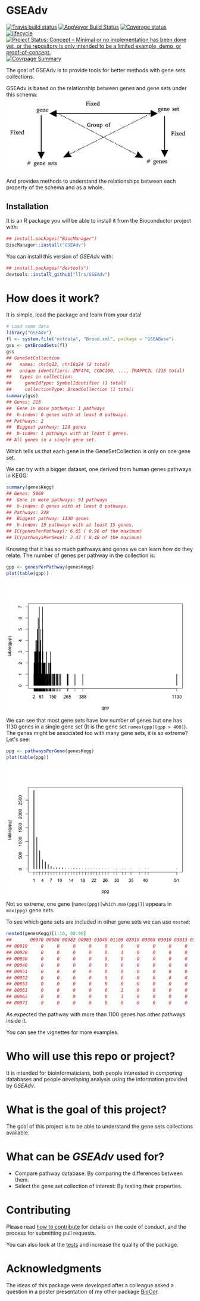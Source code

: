 
<!-- README.md is generated from README.Rmd. Please edit that file -->
GSEAdv
======

[![Travis build status](https://travis-ci.org/llrs/GSEAdv.svg?branch=master)](https://travis-ci.org/llrs/GSEAdv) [![AppVeyor Build Status](https://ci.appveyor.com/api/projects/status/github/llrs/GSEAdv?branch=master&svg=true)](https://ci.appveyor.com/project/llrs/GSEAdv) [![Coverage status](https://codecov.io/gh/llrs/GSEAdv/branch/master/graph/badge.svg)](https://codecov.io/github/llrs/GSEAdv?branch=master) [![lifecycle](https://img.shields.io/badge/lifecycle-experimental-orange.svg)](https://www.tidyverse.org/lifecycle/#experimental) [![Project Status: Concept – Minimal or no implementation has been done yet, or the repository is only intended to be a limited example, demo, or proof-of-concept.](http://www.repostatus.org/badges/latest/concept.svg)](http://www.repostatus.org/#concept)
[![Covrpage Summary](https://img.shields.io/badge/covrpage-Last_Build_2018_09_02-red.svg)](https://github.com/yonicd/GSEAdv/tree/master/tests/README.md)

The goal of GSEAdv is to provide tools for better methods with gene sets collections.


GSEAdv is based on the relationship between genes and gene sets under this schema: ![Schema of gene sets](./vignettes/GSEAdv.jpg)

And provides methods to understand the relationships between each property of the schema and as a whole.

Installation
------------

It is an R package you will be able to install it from the Bioconductor project with:

``` r
## install.packages("BiocManager") 
BiocManager::install("GSEAdv")
```

You can install this version of *GSEAdv* with:

``` r
## install.packages("devtools")
devtools::install_github("llrs/GSEAdv")
```

How does it work?
=================

It is simple, load the package and learn from your data!

``` r
# Load some data
library("GSEAdv")
fl <- system.file("extdata", "Broad.xml", package = "GSEABase")
gss <- getBroadSets(fl)
gss
## GeneSetCollection
##   names: chr5q23, chr16q24 (2 total)
##   unique identifiers: ZNF474, CCDC100, ..., TRAPPC2L (215 total)
##   types in collection:
##     geneIdType: SymbolIdentifier (1 total)
##     collectionType: BroadCollection (1 total)
summary(gss)
## Genes: 215
##  Gene in more pathways: 1 pathways
##  h-index: 0 genes with at least 0 pathways.
## Pathways: 2
##  Biggest pathway: 129 genes
##  h-index: 1 pathways with at least 1 genes.
## All genes in a single gene set.
```

Which tells us that each gene in the GeneSetCollection is only on one gene set.

We can try with a bigger dataset, one derived from human genes pathways in KEGG:

``` r
summary(genesKegg)
## Genes: 5869
##  Gene in more pathways: 51 pathways
##  h-index: 0 genes with at least 0 pathways.
## Pathways: 228
##  Biggest pathway: 1130 genes
##  h-index: 15 pathways with at least 15 genes.
## IC(genesPerPathway): 6.65 ( 0.96 of the maximum)
## IC(pathwaysPerGene): 2.47 ( 0.48 of the maximum)
```

Knowing that it has so much pathways and genes we can learn how do they relate. The number of genes per pathway in the collection is:

``` r
gpp <- genesPerPathway(genesKegg)
plot(table(gpp))
```

![Distribution of the number of genes per gene set.](man/figures/README-gpp-1.png) We can see that most gene sets have low number of genes but one has 1130 genes in a single gene set (It is the gene set `names(gpp)[gpp > 400]`). The genes might be associated too with many gene sets, it is so extreme? Let's see:

``` r
ppg <- pathwaysPerGene(genesKegg)
plot(table(ppg))
```

![Distribution of the number of gene sets per gene](man/figures/README-ppg-1.png) Not so extreme, one gene (`names(ppg)[which.max(ppg)]`) appears in `max(ppg)` gene sets.

To see which gene sets are included in other gene sets we can use `nested`:

``` r
nested(genesKegg)[1:10, 80:90]
##       00970 00980 00982 00983 01040 01100 02010 03008 03010 03013 03015
## 00010     0     0     0     0     0     0     0     0     0     0     0
## 00020     0     0     0     0     0     1     0     0     0     0     0
## 00030     0     0     0     0     0     0     0     0     0     0     0
## 00040     0     0     0     0     0     0     0     0     0     0     0
## 00051     0     0     0     0     0     0     0     0     0     0     0
## 00052     0     0     0     0     0     0     0     0     0     0     0
## 00053     0     0     0     0     0     0     0     0     0     0     0
## 00061     0     0     0     0     0     1     0     0     0     0     0
## 00062     0     0     0     0     0     1     0     0     0     0     0
## 00071     0     0     0     0     0     0     0     0     0     0     0
```

As expected the pathway with more than 1100 genes has other pathways inside it.

You can see the vignettes for more examples.

Who will use this repo or project?
==================================

It is intended for bioinformaticians, both people interested in *comparing* databases and people *developing* analysis using the information provided by *GSEAdv*.

What is the goal of this project?
=================================

The goal of this project is to be able to understand the gene sets collections available.

What can be *GSEAdv* used for?
==============================

-   Compare pathway database:
    By comparing the differences between them.
-   Select the gene set collection of interest: By testing their properties.

Contributing
============

Please read [how to contribute](.github/CONTRIBUTING.md) for details on the code of conduct, and the process for submitting pull requests.

You can also look at the [tests](https://github.com/llrs/GSEAdv/tree/master/tests) and increase the quality of the package.

Acknowledgments
===============

The ideas of this package were developed after a colleague asked a question in a poster presentation of my other package [BioCor](https://github.com/llrs/BioCor).
